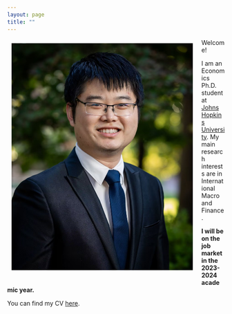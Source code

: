 ```yaml
---
layout: page
title: ""
---
```


<img class="img-responsive" style="float: left; margin: 10px 20px 20px 10px;" src="/files/images/sun_profile.jpg" width="420">  

Welcome!

I am an Economics Ph.D. student at [Johns Hopkins University](https://econ.jhu.edu/). My main research interests are in International Macro and Finance. 

**I will be on the job market in the 2023-2024 academic year.**


You can find my CV [here](/files/cv/CV_SunMingzuo.pdf). 
